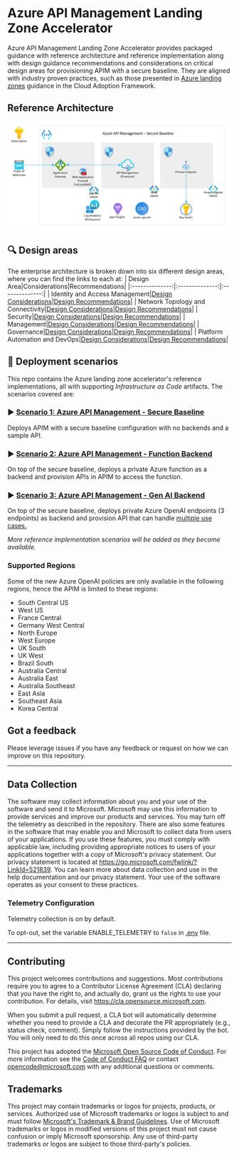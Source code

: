# Azure API Management Landing Zone Accelerator

Azure API Management Landing Zone Accelerator provides packaged guidance with reference architecture and reference implementation along with design guidance recommendations and considerations on critical design areas for provisioning APIM with a secure baseline. They are aligned with industry proven practices, such as those presented in [Azure landing zones](https://learn.microsoft.com/azure/cloud-adoption-framework/ready/landing-zone/) guidance in the Cloud Adoption Framework.

## Reference Architecture

![image](/docs/images/apim-secure-baseline.jpg)

## :mag: Design areas

The enterprise architecture is broken down into six different design areas, where you can find the links to each at:
| Design Area|Considerations|Recommendations|
|:--------------:|:--------------:|:--------------:|
| Identity and Access Management|[Design Considerations](https://learn.microsoft.com/en-us/azure/cloud-adoption-framework/scenarios/app-platform/api-management/identity-and-access-management#design-considerations)|[Design Recommendations](https://learn.microsoft.com/en-us/azure/cloud-adoption-framework/scenarios/app-platform/api-management/identity-and-access-management#design-recommendations)|
| Network Topology and Connectivity|[Design Considerations](https://learn.microsoft.com/en-us/azure/cloud-adoption-framework/scenarios/app-platform/api-management/network-topology-and-connectivity#design-considerations)|[Design Recommendations](https://learn.microsoft.com/en-us/azure/cloud-adoption-framework/scenarios/app-platform/api-management/network-topology-and-connectivity#design-recommendations)|
| Security|[Design Considerations](https://learn.microsoft.com/en-us/azure/cloud-adoption-framework/scenarios/app-platform/api-management/security#design-considerations)|[Design Recommendations](https://learn.microsoft.com/en-us/azure/cloud-adoption-framework/scenarios/app-platform/api-management/security#design-recommendations)|
| Management|[Design Considerations](https://learn.microsoft.com/en-us/azure/cloud-adoption-framework/scenarios/app-platform/api-management/management#design-considerations)|[Design Recommendations](https://learn.microsoft.com/en-us/azure/cloud-adoption-framework/scenarios/app-platform/api-management/management#design-recommendation)|
| Governance|[Design Considerations](https://learn.microsoft.com/en-us/azure/cloud-adoption-framework/scenarios/app-platform/api-management/governance#design-considerations)|[Design Recommendations](https://learn.microsoft.com/en-us/azure/cloud-adoption-framework/scenarios/app-platform/api-management/governance#design-recommendations)|
| Platform Automation and DevOps|[Design Considerations](https://learn.microsoft.com/en-us/azure/cloud-adoption-framework/scenarios/app-platform/api-management/platform-automation-and-devops#design-considerations)|[Design Recommendations](https://learn.microsoft.com/en-us/azure/cloud-adoption-framework/scenarios/app-platform/api-management/platform-automation-and-devops#design-recommendations)|

## :rocket: Deployment scenarios

This repo contains the Azure landing zone accelerator's reference implementations, all with supporting *Infrastructure as Code* artifacts. The scenarios covered are:

### :arrow_forward: [Scenario 1: Azure API Management - Secure Baseline](scenarios/apim-baseline/README.md)

Deploys APIM with a secure baseline configuration with no backends and a sample API. 

### :arrow_forward: [Scenario 2: Azure API Management - Function Backend](scenarios/workload-functions/README.md)

On top of the secure baseline, deploys a private Azure function as a backend and provision APIs in APIM to access the function.

### :arrow_forward: [Scenario 3: Azure API Management - Gen AI Backend](scenarios/workload-genai/README.md)

On top of the secure baseline, deploys private Azure OpenAI endpoints (3 endpoints) as backend and provision API that can handle [multiple use cases.](./scenarios/workload-genai/README.md#scenarios-handled-by-this-accelerator)

*More reference implementation scenarios will be added as they become available.*

### Supported Regions

Some of the new Azure OpenAI policies are only available in the following regions, hence the APIM is limited to these regions:

- South Central US
- West US
- France Central
- Germany West Central
- North Europe
- West Europe
- UK South
- UK West
- Brazil South
- Australia Central
- Australia East
- Australia Southeast
- East Asia
- Southeast Asia
- Korea Central

## Got a feedback

Please leverage issues if you have any feedback or request on how we can improve on this repository.

---

## Data Collection

The software may collect information about you and your use of the software and send it to Microsoft. Microsoft may use this information to provide services and improve our products and services. You may turn off the telemetry as described in the repository. There are also some features in the software that may enable you and Microsoft to collect data from users of your applications. If you use these features, you must comply with applicable law, including providing appropriate notices to users of your applications together with a copy of Microsoft's privacy statement. Our privacy statement is located at https://go.microsoft.com/fwlink/?LinkId=521839. You can learn more about data collection and use in the help documentation and our privacy statement. Your use of the software operates as your consent to these practices.

### Telemetry Configuration

Telemetry collection is on by default.

To opt-out, set the variable ENABLE_TELEMETRY to `false` in [.env](./scenarios/.env) file.

---

## Contributing

This project welcomes contributions and suggestions.  Most contributions require you to agree to a
Contributor License Agreement (CLA) declaring that you have the right to, and actually do, grant us
the rights to use your contribution. For details, visit https://cla.opensource.microsoft.com.

When you submit a pull request, a CLA bot will automatically determine whether you need to provide
a CLA and decorate the PR appropriately (e.g., status check, comment). Simply follow the instructions
provided by the bot. You will only need to do this once across all repos using our CLA.

This project has adopted the [Microsoft Open Source Code of Conduct](https://opensource.microsoft.com/codeofconduct/).
For more information see the [Code of Conduct FAQ](https://opensource.microsoft.com/codeofconduct/faq/) or
contact [opencode@microsoft.com](mailto:opencode@microsoft.com) with any additional questions or comments.

## Trademarks

This project may contain trademarks or logos for projects, products, or services. Authorized use of Microsoft 
trademarks or logos is subject to and must follow 
[Microsoft's Trademark & Brand Guidelines](https://www.microsoft.com/en-us/legal/intellectualproperty/trademarks/usage/general).
Use of Microsoft trademarks or logos in modified versions of this project must not cause confusion or imply Microsoft sponsorship.
Any use of third-party trademarks or logos are subject to those third-party's policies.
